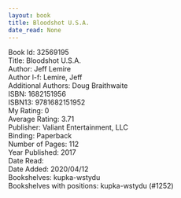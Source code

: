 ```yaml
---
layout: book
title: Bloodshot U.S.A.
date_read: None
---
```


Book Id: 32569195<br />
Title: Bloodshot U.S.A.<br />
Author: Jeff Lemire<br />
Author l-f: Lemire, Jeff<br />
Additional Authors: Doug Braithwaite<br />
ISBN: 1682151956<br />
ISBN13: 9781682151952<br />
My Rating: 0<br />
Average Rating: 3.71<br />
Publisher: Valiant Entertainment, LLC<br />
Binding: Paperback<br />
Number of Pages: 112<br />
Year Published: 2017<br />
Date Read: <br />
Date Added: 2020/04/12<br />
Bookshelves: kupka-wstydu<br />
Bookshelves with positions: kupka-wstydu (#1252)<br />


